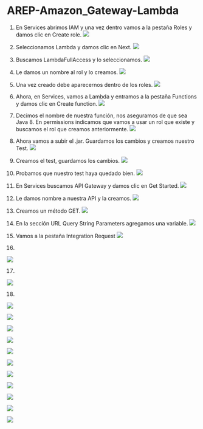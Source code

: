 # AREP-Amazon_Gateway-Lambda

1. En Services abrimos IAM y una vez dentro vamos a la pestaña Roles y damos clic en Create role.
![](https://raw.githubusercontent.com/Nattpalacios/AREP-Amazon_Gateway-Lambda/master/imagenes/1.png)

2. Seleccionamos Lambda y damos clic en Next.
![](https://raw.githubusercontent.com/Nattpalacios/AREP-Amazon_Gateway-Lambda/master/imagenes/2.png)

3. Buscamos LambdaFullAccess y lo seleccionamos.
![](https://raw.githubusercontent.com/Nattpalacios/AREP-Amazon_Gateway-Lambda/master/imagenes/3.png)

4. Le damos un nombre al rol y lo creamos.
![](https://raw.githubusercontent.com/Nattpalacios/AREP-Amazon_Gateway-Lambda/master/imagenes/4.png)

5. Una vez creado debe aparecernos dentro de los roles.
![](https://raw.githubusercontent.com/Nattpalacios/AREP-Amazon_Gateway-Lambda/master/imagenes/5.png)

6. Ahora, en Services, vamos a Lambda y entramos a la pestaña Functions y damos clic en Create function.
![](https://raw.githubusercontent.com/Nattpalacios/AREP-Amazon_Gateway-Lambda/master/imagenes/6.png)

7. Decimos el nombre de nuestra función, nos aseguramos de que sea Java 8. En permissions indicamos que vamos a usar un rol que existe y buscamos el rol que creamos anteriormente.
![](https://raw.githubusercontent.com/Nattpalacios/AREP-Amazon_Gateway-Lambda/master/imagenes/7.png)

8. Ahora vamos a subir el .jar. Guardamos los cambios y creamos nuestro Test.
![](https://raw.githubusercontent.com/Nattpalacios/AREP-Amazon_Gateway-Lambda/master/imagenes/8.png)

9. Creamos el test, guardamos los cambios.
![](https://raw.githubusercontent.com/Nattpalacios/AREP-Amazon_Gateway-Lambda/master/imagenes/9.png)

10. Probamos que nuestro test haya quedado bien.
![](https://raw.githubusercontent.com/Nattpalacios/AREP-Amazon_Gateway-Lambda/master/imagenes/10.png)

11. En Services buscamos API Gateway y damos clic en Get Started.
![](https://raw.githubusercontent.com/Nattpalacios/AREP-Amazon_Gateway-Lambda/master/imagenes/11.png)

12. Le damos nombre a nuestra API y la creamos.
![](https://raw.githubusercontent.com/Nattpalacios/AREP-Amazon_Gateway-Lambda/master/imagenes/12.png)

13. Creamos un método GET.
![](https://raw.githubusercontent.com/Nattpalacios/AREP-Amazon_Gateway-Lambda/master/imagenes/13.png)

14. En la sección URL Query String Parameters agregamos una variable.
![](https://raw.githubusercontent.com/Nattpalacios/AREP-Amazon_Gateway-Lambda/master/imagenes/14.png)

15. Vamos a la pestaña Integration Request
![](https://raw.githubusercontent.com/Nattpalacios/AREP-Amazon_Gateway-Lambda/master/imagenes/15.png)

16.
![](https://raw.githubusercontent.com/Nattpalacios/AREP-Amazon_Gateway-Lambda/master/imagenes/16.png)

17.
![](https://raw.githubusercontent.com/Nattpalacios/AREP-Amazon_Gateway-Lambda/master/imagenes/17.png)

18.
![](https://raw.githubusercontent.com/Nattpalacios/AREP-Amazon_Gateway-Lambda/master/imagenes/18.png)

![](https://raw.githubusercontent.com/Nattpalacios/AREP-Amazon_Gateway-Lambda/master/imagenes/19.png)

![](https://raw.githubusercontent.com/Nattpalacios/AREP-Amazon_Gateway-Lambda/master/imagenes/20.png)

![](https://raw.githubusercontent.com/Nattpalacios/AREP-Amazon_Gateway-Lambda/master/imagenes/21.png)

![](https://raw.githubusercontent.com/Nattpalacios/AREP-Amazon_Gateway-Lambda/master/imagenes/22.png)

![](https://raw.githubusercontent.com/Nattpalacios/AREP-Amazon_Gateway-Lambda/master/imagenes/23.png)

![](https://raw.githubusercontent.com/Nattpalacios/AREP-Amazon_Gateway-Lambda/master/imagenes/24.png)

![](https://raw.githubusercontent.com/Nattpalacios/AREP-Amazon_Gateway-Lambda/master/imagenes/25.png)

![](https://raw.githubusercontent.com/Nattpalacios/AREP-Amazon_Gateway-Lambda/master/imagenes/26.png)

![](https://raw.githubusercontent.com/Nattpalacios/AREP-Amazon_Gateway-Lambda/master/imagenes/27.png)

![](https://raw.githubusercontent.com/Nattpalacios/AREP-Amazon_Gateway-Lambda/master/imagenes/28.png)
